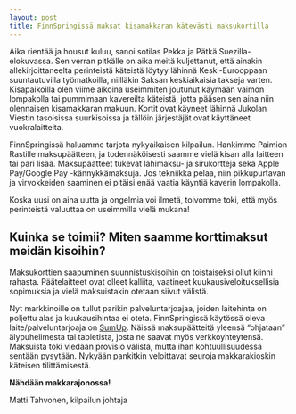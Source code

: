 ```yaml
---
layout: post
title: FinnSpringissä maksat kisamakkaran kätevästi maksukortilla
---
```


Aika rientää ja housut kuluu, sanoi sotilas Pekka ja Pätkä Suezilla-elokuvassa. Sen verran pitkälle on aika meitä kuljettanut, että ainakin allekirjoittaneelta perinteistä käteistä löytyy lähinnä Keski-Eurooppaan suuntautuvilla työmatkoilla, niilläkin Saksan keskiaikaisia takseja varten. Kisapaikoilla olen viime aikoina useimmiten joutunut käymään vaimon lompakolla tai pummimaan kavereilta käteistä, jotta pääsen sen aina niin olennaisen kisamakkaran makuun. Kortit ovat käyneet lähinnä Jukolan Viestin tasoisissa suurkisoissa ja tällöin järjestäjät ovat käyttäneet vuokralaitteita.

FinnSpringissä haluamme tarjota nykyaikaisen kilpailun. Hankimme Paimion Rastille maksupäätteen, ja todennäköisesti saamme vielä kisan alla laitteen tai pari lisää. Maksupäätteet tukevat lähimaksu- ja sirukortteja sekä Apple Pay/Google Pay -kännykkämaksuja. Jos tekniikka pelaa, niin pikkupurtavan ja virvokkeiden saaminen ei pitäisi enää vaatia käyntiä kaverin lompakolla.

Koska uusi on aina uutta ja ongelmia voi ilmetä, toivomme toki, että myös perinteistä valuuttaa on useimmilla vielä mukana!

## Kuinka se toimii? Miten saamme korttimaksut meidän kisoihin?

Maksukorttien saapuminen suunnistuskisoihin on toistaiseksi ollut kiinni rahasta. Päätelaitteet ovat olleet kalliita, vaatineet kuukausiveloituksellisia sopimuksia ja vielä maksuistakin otetaan siivut välistä.

Nyt markkinoille on tullut parikin palveluntarjoajaa, joiden laitehinta on poljettu alas ja kuukausihintaa ei oteta. FinnSpringissä käytössä oleva laite/palveluntarjoaja on [SumUp](https://sumup.fi). Näissä maksupäätteitä yleensä “ohjataan” älypuhelimesta tai tabletista, josta ne saavat myös verkkoyhteytensä. Maksuista toki viedään provisio välistä, mutta ihan kohtuullisuudessa sentään pysytään. Nykyään pankitkin veloittavat seuroja makkarakioskin käteisen tilittämisestä.

**Nähdään makkarajonossa!**

Matti Tahvonen, kilpailun johtaja
